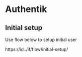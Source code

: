 # Authentik

## Initial setup

Use flow below to setup initial user

https://id.<domain>.<tld>/if/flow/initial-setup/